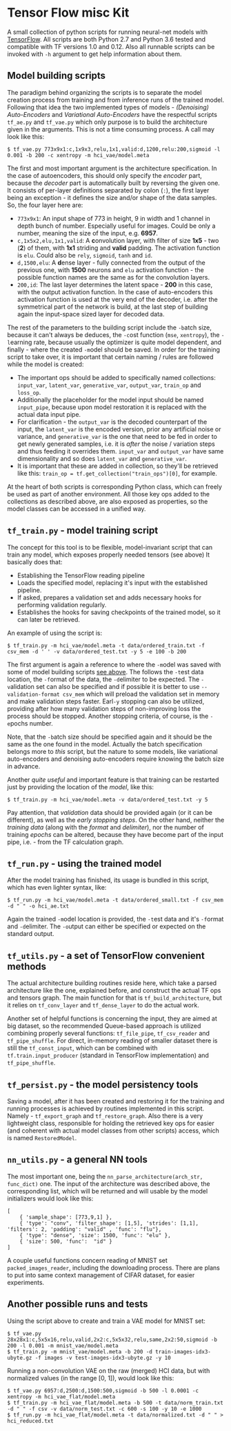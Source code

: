 # Tensor Flow misc Kit
A small collection of python scripts for running neural-net models with [TensorFlow](https://www.tensorflow.org). All scripts are both Python 2.7 and Python 3.6 tested and compatible with TF versions 1.0 and 0.12. Also all runnable scripts can be invoked with `-h` argument to get help information about them.

## <a name="building">Model building scripts</a>
The paradigm behind organizing the scripts is to separate the model creation process from training and from inference runs of the trained model. Following that idea the two implemented types of models - _(Denoising) Auto-Encoders_ and _Variational Auto-Encoders_ have the respectful scripts `tf_ae.py` and `tf_vae.py` which only purpose is to build the architecture given in the arguments. This is not a time consuming process. A call may look like this:

```
$ tf_vae.py 773x9x1:c,1x9x3,relu,1x1,valid:d,1200,relu:200,sigmoid -l 0.001 -b 200 -c xentropy -m hci_vae/model.meta
```

The first and most important argument is the architecture specification. In the case of autoencoders, this should only specify the _encoder_ part, because the _decoder_ part is automatically built by reversing the given one. It consists of per-layer definitions separated by colon (`:`), the first layer being an exception - it defines the size and/or shape of the data samples. So, the four layer here are:

- `773x9x1`: An input shape of 773 in height, 9 in width and 1 channel in depth bunch of number. Especially useful for images. Could be only a number, meaning the size of the input, e.g. **6957**.
- `c,1x5x2,elu,1x1,valid`: A **c**onvolution layer, with filter of size **1x5** - two (**2**) of them, with **1x1** striding and **valid** padding. The activation function is `elu`. Could also be `rely`, `sigmoid`, `tanh` and  `id`.
- `d,1500,elu`: A **d**ense layer - fully connected from the output of the previous one, with **1500** neurons and `elu` activation function - the possible function names are the same as for the convolution layers.
- `200,id`: The last layer determines the latent space - **200** in this case, with the output activation function. In the case of auto-encoders this activation function is used at the very end of the decoder, i.e. after the symmetrical part of the network is build, at the last step of building again the input-space sized layer for decoded data.

The rest of the parameters to the building script include the `-b`atch size, because it can't always be deduces, the `-c`ost function (`mse`, `xentropy`), the `-l`earning rate, because usually the optimizer is quite model dependent, and finally - where the created `-m`odel should be saved. In order for the training script to take over, it is important that certain naming / rules are followed while the model is created:
- The important ops should be added to specifically named collections: `input_var`, `latent_var`, `generative_var`, `output_var`, `train_op` and `loss_op`.
- Additionally the placeholder for the model input should be named `input_pipe`, because upon model restoration it is replaced with the actual data input pipe.
- For clarification - the `output_var` is the decoded counterpart of the input, the `latent_var` is the encoded version, prior any artificial noise or variance, and `generative_var` is the one that need to be fed in order to get newly generated samples, i.e. it is _after_ the noise / variation steps and thus feeding it overrides them. `input_var` and `output_var` have same dimensionality and so does `latent_var` and `generative_var`.
- It is important that these are added in collection, so they'll be retrieved like this: `train_op = tf.get_collection("train_ops")[0]`, for example. 

At the heart of both scripts is corresponding Python class, which can freely be used as part of another environment. All those key ops added to the collections as described above, are also exposed as properties, so the model classes can be accessed in a unified way.

## <a name="training">`tf_train.py` - model training script</a>

The concept for this tool is to be flexible, model-invariant script that can train any model, which exposes properly needed tensors (see above) It basically does that:
* Establishing the TensorFlow reading pipeline
* Loads the specified model, replacing it's input with the established pipeline.
* If asked, prepares a validation set and adds necessary hooks for performing validation regularly.
* Establishes the hooks for saving checkpoints of the trained model, so it can later be retrieved.

An example of using the script is:

```
$ tf_train.py -m hci_vae/model.meta -t data/ordered_train.txt -f csv_mem -d ' ' -v data/ordered_test.txt -y 5 -e 100 -b 200
```

The first argument is again a reference to where the `-m`odel was saved with some of model building scripts [see above](#building). The follows the `-t`est data location, the `-f`ormat of the data, the `-d`elimiter to be expected. The `-v`alidation set can also be specified and if possible it is better to use `--validation-format csv_mem` which will preload the validation set in memory and make validation steps faster. Earl`-y` stopping can also be utilized, providing after how many validation steps of non-improving loss the process should be stopped. Another stopping criteria, of course, is the `-e`pochs number. 

Note, that the `-b`atch size should be specified again and it should be the same as the one found in the model. Actually the batch specification belongs more to _this_ script, but the nature to some models, like variational auto-encoders and denoising auto-encoders require knowing the batch size in advance.

Another _quite useful_ and important feature is that training can be restarted just by providing the location of the _model_, like this:

```
$ tf_train.py -m hci_vae/model.meta -v data/ordered_test.txt -y 5
```

Pay attention, that _validation_ data should be provided again (or it can be different), as well as the _early stopping steps_. On the other hand, neither the _training data_ (along with the _format_ and _delimiter_), nor the number of training _epochs_ can be altered, because they have become part of the input pipe, i.e. - from the TF calculation graph.

## `tf_run.py` - using the trained model

After the model training has finished, its usage is bundled in this script, which has even lighter syntax, like:

```
$ tf_run.py -m hci_vae/model.meta -t data/ordered_small.txt -f csv_mem -d " " -o hci_ae.txt
```

Again the trained `-m`odel location is provided, the `-t`est data and it's `-f`ormat and `-d`elimiter. The `-o`utput can either be specified or expected on the standard output.

## `tf_utils.py` - a set of TensorFlow convenient methods

The actual architecture building routines reside here, which take a parsed architecture like the one, explained before, and construct the actual TF ops and tensors graph. The main function for that is `tf_build_architecture`, but it relies on `tf_conv_layer` and `tf_dense_layer` to do the actual work.

Another set of helpful functions is concerning the input, they are aimed at big dataset, so the recommended Queue-based approach is utilized combining properly several functions: `tf_file_pipe`,  `tf_csv_reader` and `tf_pipe_shuffle`. For direct, in-memory reading of smaller dataset there is still the `tf_const_input`, which can be combined with `tf.train.input_producer` (standard in TensorFlow implementation) and `tf_pipe_shuffle`.


## `tf_persist.py` - the model persistency tools

Saving a model, after it has been created and restoring it for the training and running processes is achieved by routines implemented in this script. Namely - `tf_export_graph` and `tf_restore_graph`. Also there is a very lightweight class, responsible for holding the retrieved key ops for easier (and coherent with actual model classes from other scripts) access, which is named `RestoredModel`.

## `nn_utils.py` - a general NN tools

The most important one, being the `nn_parse_architecture(arch_str, func_dict)` one. The input of the architecture was described above, the corresponding list, which will be returned and will usable by the model initializers would look like this:

```
[
	{ 'sample_shape': [773,9,1] }, 
	{ 'type': "conv", 'filter_shape': [1,5], 'strides': [1,1], 'filters': 2, 'padding': "valid" , 'func': "flu"},
	{ 'type': "dense", 'size': 1500, 'func': "elu" },
	{ 'size': 500, 'func':  "id" }
]
```

A couple useful functions concern reading of MNIST set `packed_images_reader`, including the downloading process. There are plans to put into same context management of CIFAR dataset, for easier experiments.

## Another possible runs and tests

Using the script above to create and train a VAE model for MNIST set:

```
$ tf_vae.py 28x28x1:c,5x5x16,relu,valid,2x2:c,5x5x32,relu,same,2x2:50,sigmoid -b 200 -l 0.001 -m mnist_vae/model.meta
$ tf_train.py -m mnist_vae/model.meta -b 200 -d train-images-idx3-ubyte.gz -f images -v test-images-idx3-ubyte.gz -y 10
```

Running a non-convolution VAE on the raw (merged) HCI data, but with normalized values (in the range [0, 1]), would look like this:

```
$ tf_vae.py 6957:d,2500:d,1500:500,sigmoid -b 500 -l 0.0001 -c xentropy -m hci_vae_flat/model.meta
$ tf_train.py -m hci_vae_flat/model.meta -b 500 -t data/norm_train.txt -d " " -f csv -v data/norm_test.txt -c 600 -s 100 -y 10 -e 1000
$ tf_run.py -m hci_vae_flat/model.meta -t data/normalized.txt -d " " > hci_reduced.txt
```
